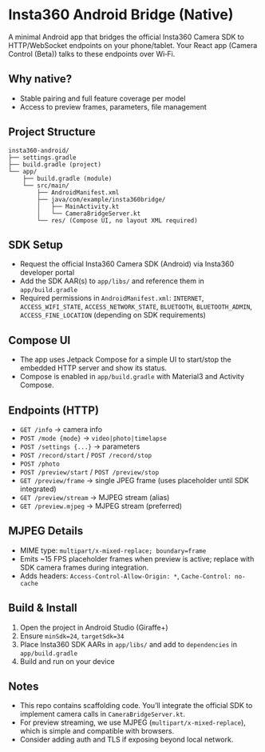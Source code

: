 # Insta360 Android Bridge (Native)

A minimal Android app that bridges the official Insta360 Camera SDK to HTTP/WebSocket endpoints on your phone/tablet. Your React app (Camera Control (Beta)) talks to these endpoints over Wi‑Fi.

## Why native?
- Stable pairing and full feature coverage per model
- Access to preview frames, parameters, file management

## Project Structure
```
insta360-android/
├── settings.gradle
├── build.gradle (project)
└── app/
    ├── build.gradle (module)
    └── src/main/
        ├── AndroidManifest.xml
        ├── java/com/example/insta360bridge/
        │   ├── MainActivity.kt
        │   └── CameraBridgeServer.kt
        └── res/ (Compose UI, no layout XML required)
```

## SDK Setup
- Request the official Insta360 Camera SDK (Android) via Insta360 developer portal
- Add the SDK AAR(s) to `app/libs/` and reference them in `app/build.gradle`
- Required permissions in `AndroidManifest.xml`: `INTERNET`, `ACCESS_WIFI_STATE`, `ACCESS_NETWORK_STATE`, `BLUETOOTH`, `BLUETOOTH_ADMIN`, `ACCESS_FINE_LOCATION` (depending on SDK requirements)

## Compose UI
- The app uses Jetpack Compose for a simple UI to start/stop the embedded HTTP server and show its status.
- Compose is enabled in `app/build.gradle` with Material3 and Activity Compose.

## Endpoints (HTTP)
- `GET /info` → camera info
- `POST /mode {mode}` → `video|photo|timelapse`
- `POST /settings {...}` → parameters
- `POST /record/start` / `POST /record/stop`
- `POST /photo`
- `POST /preview/start` / `POST /preview/stop`
- `GET /preview/frame` → single JPEG frame (uses placeholder until SDK integrated)
- `GET /preview/stream` → MJPEG stream (alias)
- `GET /preview.mjpeg` → MJPEG stream (preferred)

## MJPEG Details
- MIME type: `multipart/x-mixed-replace; boundary=frame`
- Emits ~15 FPS placeholder frames when preview is active; replace with SDK camera frames during integration.
- Adds headers: `Access-Control-Allow-Origin: *`, `Cache-Control: no-cache`

## Build & Install
1. Open the project in Android Studio (Giraffe+)
2. Ensure `minSdk=24`, `targetSdk=34`
3. Place Insta360 SDK AARs in `app/libs/` and add to `dependencies` in `app/build.gradle`
4. Build and run on your device

## Notes
- This repo contains scaffolding code. You’ll integrate the official SDK to implement camera calls in `CameraBridgeServer.kt`.
- For preview streaming, we use MJPEG (`multipart/x-mixed-replace`), which is simple and compatible with browsers.
- Consider adding auth and TLS if exposing beyond local network.